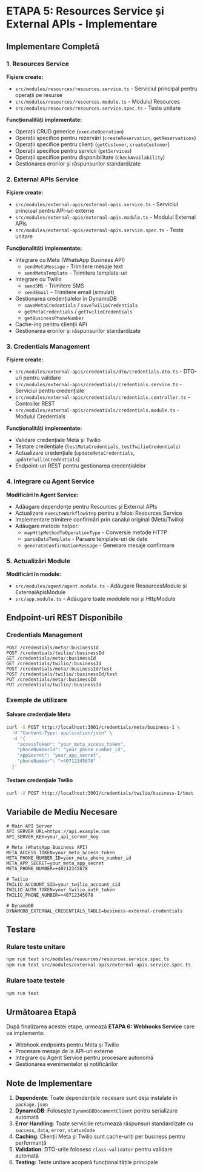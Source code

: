 # ETAPA 5: Resources Service și External APIs - Implementare

## Implementare Completă

### 1. Resources Service

**Fișiere create:**
- `src/modules/resources/resources.service.ts` - Serviciul principal pentru operații pe resurse
- `src/modules/resources/resources.module.ts` - Modulul Resources
- `src/modules/resources/resources.service.spec.ts` - Teste unitare

**Funcționalități implementate:**
- Operații CRUD generice (`executeOperation`)
- Operații specifice pentru rezervări (`createReservation`, `getReservations`)
- Operații specifice pentru clienți (`getCustomer`, `createCustomer`)
- Operații specifice pentru servicii (`getServices`)
- Operații specifice pentru disponibilitate (`checkAvailability`)
- Gestionarea erorilor și răspunsurilor standardizate

### 2. External APIs Service

**Fișiere create:**
- `src/modules/external-apis/external-apis.service.ts` - Serviciul principal pentru API-uri externe
- `src/modules/external-apis/external-apis.module.ts` - Modulul External APIs
- `src/modules/external-apis/external-apis.service.spec.ts` - Teste unitare

**Funcționalități implementate:**
- Integrare cu Meta (WhatsApp Business API)
  - `sendMetaMessage` - Trimitere mesaje text
  - `sendMetaTemplate` - Trimitere template-uri
- Integrare cu Twilio
  - `sendSMS` - Trimitere SMS
  - `sendEmail` - Trimitere email (simulat)
- Gestionarea credențialelor în DynamoDB
  - `saveMetaCredentials` / `saveTwilioCredentials`
  - `getMetaCredentials` / `getTwilioCredentials`
  - `getBusinessPhoneNumber`
- Cache-ing pentru clienții API
- Gestionarea erorilor și răspunsurilor standardizate

### 3. Credentials Management

**Fișiere create:**
- `src/modules/external-apis/credentials/dto/credentials.dto.ts` - DTO-uri pentru validare
- `src/modules/external-apis/credentials/credentials.service.ts` - Serviciul pentru credențiale
- `src/modules/external-apis/credentials/credentials.controller.ts` - Controller REST
- `src/modules/external-apis/credentials/credentials.module.ts` - Modulul Credentials

**Funcționalități implementate:**
- Validare credențiale Meta și Twilio
- Testare credențiale (`testMetaCredentials`, `testTwilioCredentials`)
- Actualizare credențiale (`updateMetaCredentials`, `updateTwilioCredentials`)
- Endpoint-uri REST pentru gestionarea credențialelor

### 4. Integrare cu Agent Service

**Modificări în Agent Service:**
- Adăugare dependențe pentru Resources și External APIs
- Actualizare `executeWorkflowStep` pentru a folosi Resources Service
- Implementare trimitere confirmări prin canalul original (Meta/Twilio)
- Adăugare metode helper:
  - `mapHttpMethodToOperationType` - Conversie metode HTTP
  - `parseDataTemplate` - Parsare template-uri de date
  - `generateConfirmationMessage` - Generare mesaje confirmare

### 5. Actualizări Module

**Modificări în module:**
- `src/modules/agent/agent.module.ts` - Adăugare ResourcesModule și ExternalApisModule
- `src/app.module.ts` - Adăugare toate modulele noi și HttpModule

## Endpoint-uri REST Disponibile

### Credentials Management

```
POST /credentials/meta/:businessId
POST /credentials/twilio/:businessId
GET /credentials/meta/:businessId
GET /credentials/twilio/:businessId
POST /credentials/meta/:businessId/test
POST /credentials/twilio/:businessId/test
PUT /credentials/meta/:businessId
PUT /credentials/twilio/:businessId
```

### Exemple de utilizare

#### Salvare credențiale Meta
```bash
curl -X POST http://localhost:3001/credentials/meta/business-1 \
  -H "Content-Type: application/json" \
  -d '{
    "accessToken": "your_meta_access_token",
    "phoneNumberId": "your_phone_number_id",
    "appSecret": "your_app_secret",
    "phoneNumber": "+40712345678"
  }'
```

#### Testare credențiale Twilio
```bash
curl -X POST http://localhost:3001/credentials/twilio/business-1/test
```

## Variabile de Mediu Necesare

```env
# Main API Server
API_SERVER_URL=https://api.example.com
API_SERVER_KEY=your_api_server_key

# Meta (WhatsApp Business API)
META_ACCESS_TOKEN=your_meta_access_token
META_PHONE_NUMBER_ID=your_meta_phone_number_id
META_APP_SECRET=your_meta_app_secret
META_PHONE_NUMBER=+40712345678

# Twilio
TWILIO_ACCOUNT_SID=your_twilio_account_sid
TWILIO_AUTH_TOKEN=your_twilio_auth_token
TWILIO_PHONE_NUMBER=+40712345678

# DynamoDB
DYNAMODB_EXTERNAL_CREDENTIALS_TABLE=business-external-credentials
```

## Testare

### Rulare teste unitare
```bash
npm run test src/modules/resources/resources.service.spec.ts
npm run test src/modules/external-apis/external-apis.service.spec.ts
```

### Rulare toate testele
```bash
npm run test
```

## Următoarea Etapă

După finalizarea acestei etape, urmează **ETAPA 6: Webhooks Service** care va implementa:
- Webhook endpoints pentru Meta și Twilio
- Procesare mesaje de la API-uri externe
- Integrare cu Agent Service pentru procesare autonomă
- Gestionarea evenimentelor și notificărilor

## Note de Implementare

1. **Dependențe**: Toate dependențele necesare sunt deja instalate în `package.json`
2. **DynamoDB**: Folosește `DynamoDBDocumentClient` pentru serializare automată
3. **Error Handling**: Toate serviciile returnează răspunsuri standardizate cu `success`, `data`, `error`, `statusCode`
4. **Caching**: Clienții Meta și Twilio sunt cache-uriți per business pentru performanță
5. **Validation**: DTO-urile folosesc `class-validator` pentru validare automată
6. **Testing**: Teste unitare acoperă funcționalitățile principale 